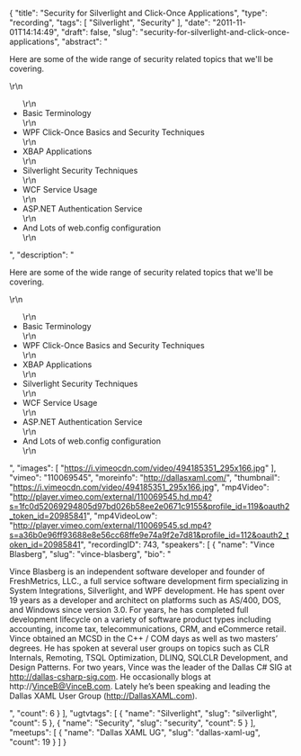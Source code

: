 {
  "title": "Security for Silverlight and Click-Once Applications",
  "type": "recording",
  "tags": [
    "Silverlight",
    "Security"
  ],
  "date": "2011-11-01T14:14:49",
  "draft": false,
  "slug": "security-for-silverlight-and-click-once-applications",
  "abstract": "<p>Here are some of the wide range of security related topics that we'll be covering.</p>\r\n<ul>\r\n<li>Basic Terminology</li>\r\n<li>WPF Click-Once Basics and Security Techniques</li>\r\n<li>XBAP Applications</li>\r\n<li>Silverlight Security Techniques</li>\r\n<li>WCF Service Usage</li>\r\n<li>ASP.NET Authentication Service</li>\r\n<li>And Lots of web.config configuration</li>\r\n</ul>",
  "description": "<p>Here are some of the wide range of security related topics that we'll be covering.</p>\r\n<ul>\r\n<li>Basic Terminology</li>\r\n<li>WPF Click-Once Basics and Security Techniques</li>\r\n<li>XBAP Applications</li>\r\n<li>Silverlight Security Techniques</li>\r\n<li>WCF Service Usage</li>\r\n<li>ASP.NET Authentication Service</li>\r\n<li>And Lots of web.config configuration</li>\r\n</ul>",
  "images": [
    "https://i.vimeocdn.com/video/494185351_295x166.jpg"
  ],
  "vimeo": "110069545",
  "moreinfo": "http://dallasxaml.com/",
  "thumbnail": "https://i.vimeocdn.com/video/494185351_295x166.jpg",
  "mp4Video": "http://player.vimeo.com/external/110069545.hd.mp4?s=1fc0d52069294805d97bd026b58ee2e0671c9155&profile_id=119&oauth2_token_id=20985841",
  "mp4VideoLow": "http://player.vimeo.com/external/110069545.sd.mp4?s=a36b0e96ff93688e8e56cc68ffe9e74a9f2e7d81&profile_id=112&oauth2_token_id=20985841",
  "recordingID": 743,
  "speakers": [
    {
      "name": "Vince Blasberg",
      "slug": "vince-blasberg",
      "bio": "<p>Vince Blasberg is an independent software developer and founder of FreshMetrics, LLC., a full service software development firm specializing in System Integrations, Silverlight, and WPF development. He has spent over 19 years as a developer and architect on platforms such as AS/400, DOS, and Windows since version 3.0. For years, he has completed full development lifecycle on a variety of software product types including accounting, income tax, telecommunications, CRM, and eCommerce retail. Vince obtained an MCSD in the C++ / COM days as well as two masters’ degrees. He has spoken at several user groups on topics such as CLR Internals, Remoting, TSQL Optimization, DLINQ, SQLCLR Development, and Design Patterns. For two years, Vince was the leader of the Dallas C# SIG at http://dallas-csharp-sig.com. He occasionally blogs at http://VinceB@VinceB.com. Lately he’s been speaking and leading the Dallas XAML User Group (http://DallasXAML.com).</p>",
      "count": 6
    }
  ],
  "ugtvtags": [
    {
      "name": "Silverlight",
      "slug": "silverlight",
      "count": 5
    },
    {
      "name": "Security",
      "slug": "security",
      "count": 5
    }
  ],
  "meetups": [
    {
      "name": "Dallas XAML UG",
      "slug": "dallas-xaml-ug",
      "count": 19
    }
  ]
}
